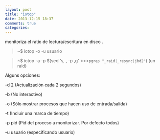 ```yaml
---
layout: post
title: "iotop"
date: 2013-12-15 18:37
comments: true
categories: 
---
```

monitoriza el ratio de lectura/escritura en disco .

>~$ iotop -o -u usuario

>~$ iotop -a -p $(sed 's, , -p ,g' <<<`pgrep "_raid|_resync|jbd2"`) (un raid)

Alguns opciones:

-d 2 (Actualización cada 2 segundos)

-b (No interactivo)

-o (Sólo mostrar procesos que hacen uso de entrada/salida)

-t (Incluir una marca de tiempo)

-p pid (Pid del proceso a monitorizar. Por defecto todos)

-u usuario (especificando usuario)

